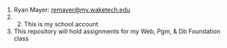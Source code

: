 
1. Ryan Mayer: remayer@my.waketech.edu
2. 2. This is my school account
3. This repository will hold assignments for my Web, Pgm, & Db Foundation class

